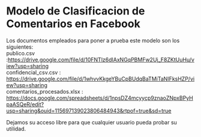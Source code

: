 # Modelo de Clasificacion de Comentarios en Facebook
Los documentos empleados para poner a prueba este modelo son los siguientes:    
publico.csv :https://drive.google.com/file/d/10FNTlz6dIAxNGqPBMFw2Uj_F8ZKtUuHu/view?usp=sharing      
confidencial_csv.csv : https://drive.google.com/file/d/1whvvKkgeYBuCpBUdqBaTMiTaNIFksHZP/view?usp=sharing      
comentarios_procesados.xlsx : https://docs.google.com/spreadsheets/d/1npsDZ4mcyycp9znaoZNpxBPyHpaASQeR/edit?usp=sharing&ouid=115697139023806484943&rtpof=true&sd=true

Dejamos su acceso libre para que cualquier usuario pueda probar su utilidad.
